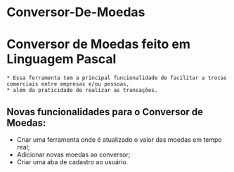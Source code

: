 # Conversor-De-Moedas

Conversor de Moedas feito em Linguagem Pascal
========

```
* Essa ferramenta tem a principal funcionalidade de facilitar a trocas comerciais entre empresas e/ou pessoas,
* além da praticidade de realizar as transações.
```


Novas funcionalidades para o Conversor de Moedas:
-----------

- Criar uma ferramenta onde é atualizado o valor das moedas em tempo real;
- Adicionar novas moedas ao conversor;
- Criar uma aba de cadastro ao usuário.





